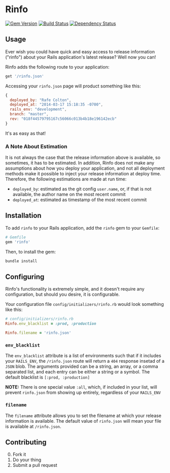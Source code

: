 # Rinfo

[![Gem Version](https://badge.fury.io/rb/rinfo.png)](http://badge.fury.io/rb/rinfo) [![Build Status](https://travis-ci.org/rafecolton/rinfo.png?branch=master)](https://travis-ci.org/rafecolton/rinfo) [![Dependency Status](https://gemnasium.com/rafecolton/rinfo.png)](https://gemnasium.com/rafecolton/rinfo)

## Usage

Ever wish you could have quick and easy access to release information
("rinfo") about your Rails application's latest release?  Well now you
can!

Rinfo adds the following route to your application:

```ruby
get '/rinfo.json'
```

Accessing your `rinfo.json` page will product something like this:

```javascript
{
  deployed_by: "Rafe Colton",
  deployed_at: "2014-03-17 15:18:35 -0700",
  rails_env: "development",
  branch: "master",
  rev: "018f44579795167c56066c013b4b18e196142ecb"
}
```

It's as easy as that!

### A Note About Estimation

It is not always the case that the release information above is
available, so sometimes, it has to be estimated.  In addition, Rinfo
does not make any assumptions about how you deploy your application, and
not all deployment methods make it possible to inject your release
information at deploy time.  Therefore, the following estimations are
made at run time:

* `deployed_by`: estimated as the git config `user.name`, or, if that is
  not available, the author name on the most recent commit
* `deployed_at`: estimated as timestamp of the most recent commit

## Installation

To add `rinfo` to your Rails application, add the `rinfo` gem to your `Gemfile`:

```ruby
# Gemfile
gem 'rinfo'
```

Then, to install the gem:

```bash
bundle install
```

## Configuring

Rinfo's functionality is extremely simple, and it doesn't require any
configuration, but should you desire, it is configurable.

Your configuration file `config/initializers/rinfo.rb` would look
something like this:

```ruby
# config/initializers/rinfo.rb
Rinfo.env_blacklist = :prod, :production

Rinfo.filename = 'rinfo.json'
```

### `env_blacklist`

The `env_blacklist` attribute is a list of environments such that if it
includes your `RAILS_ENV`, the `/rinfo.json` route will return a `404`
response insetad of a `JSON` blob.  The arguments provided can be a
string, an array, or a comma separated list, and each entry can be
either a string or a symbol.  The default blacklist is `[:prod,
:production]`

**NOTE:** There is one special value `:all`, which, if included in your
list, will prevent `rinfo.json` from showing up entirely, regardless of
your `RAILS_ENV`

### `filename`

The `filename` attribute allows you to set the filename at which your
release information is available.  The default value of `rinfo.json` will
mean your file is available at `/rinfo.json`.

## Contributing

0. Fork it
0. Do your thing
0. Submit a pull request
